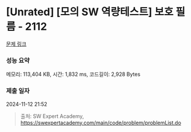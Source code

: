 # [Unrated] [모의 SW 역량테스트] 보호 필름 - 2112 

[문제 링크](https://swexpertacademy.com/main/code/problem/problemDetail.do?contestProbId=AV5V1SYKAaUDFAWu) 

### 성능 요약

메모리: 113,404 KB, 시간: 1,832 ms, 코드길이: 2,928 Bytes

### 제출 일자

2024-11-12 21:52



> 출처: SW Expert Academy, https://swexpertacademy.com/main/code/problem/problemList.do